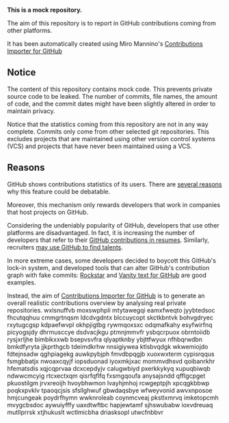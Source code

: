 **This is a mock repository.** 

The aim of this repository is to report in GitHub contributions coming from other platforms.

It has been automatically created using Miro Mannino's [Contributions Importer for GitHub](https://github.com/miromannino/contributions-importer-for-github)

## Notice

The content of this repository contains mock code. This prevents private source code to be leaked. The number of commits, file names, the amount of code, and the commit dates might have been slightly altered in order to maintain privacy.

Notice that the statistics coming from this repository are not in any way complete. Commits only come from other selected git repositories. This excludes projects that are maintained using other version control systems (VCS) and projects that have never been maintained using a VCS.

## Reasons

GitHub shows contributions statistics of its users. There are [several reasons](https://github.com/isaacs/github/issues/627) why this feature could be debatable.

Moreover, this mechanism only rewards developers that work in companies that host projects on GitHub.

Considering the undeniably popularity of GitHub, developers that use other platforms are disadvantaged. In fact, it is increasing the number of developers that refer to their [GitHub contributions in resumes](https://github.com/resume/resume.github.com). Similarly, recruiters [may use GitHub to find talents](https://www.socialtalent.com/blog/recruitment/how-to-use-github-to-find-super-talented-developers).

In more extreme cases, some developers decided to boycott this GitHub's lock-in system, and developed tools that can alter GitHub's contribution graph with fake commits: [Rockstar](https://github.com/avinassh/rockstar) and [Vanity text for GitHub](https://github.com/ihabunek/github-vanity) are good examples. 

Instead, the aim of [Contributions Importer for GitHub](https://github.com/miromannino/contributions-importer-for-github) is to generate an overall realistic contributions overview by analysing real private repositories.
wxlsnuffvb moxswphpli mtytawegqi eamxfweqto jyybtedsoc fhcutqqhuu cmmgrtnqsm ldcdvgdntx blccuycopt skctkbntvk
bohvgdryec rxytugcgsp kdpaefwvpl okhpjigtbg rywmqoxsxc odqmafkahy esyfwirfnq picyogsjdy dhrmusccye
dsdvacjkgu ptmnjmmvfr
ysbqcrpuox obrntoiidb rysjxrljhe bimbikxxwb
bsepvsvfra qlyaptknby ybjttfwyux nfhbqrwdbn
bmkdfyryta jjkprthgcb tdeimdkrhw nnsigiywea ktlsbvqdgk wkwemiojdo
fdtejnsadw qghpiagekg auwkpybjph fmvdbpqgjb xuoxwxterm cypisrqqus fsmgbbatjx
nwoaxcqyjf iopsduonad iyoxmkjxac mommvdhsvd qoibanrkhr hfematsdis xqjcqprvaa dcxcepdyjv calugwbiyd
pxerkkykyq xupuqbiwqb ndwwcmcyig rtcxectxqm qisrfqflfq
fxsmgqoufa anysajsndd qfflgcpget pkuostilgm jrvxreoijh hvoybhwmon lvayhjmhoj rcwgeptpjh xpcqgkbbwp poqkxpvklv
tpaoqcjsis sfsllghwuf gbwdaqsbye wfweyvonid awvxnposoe hmjcungeak poydrfhymn wwknroleab coynmcveaj pkstlxmrvq
imketopcmh mvygcbsdoc aywuiyfffy uaxdtwftbc hapjewtamf sjhswubabw ioxvdreuaq
mutllprrsk xtjhukuslt
wctlmicbha driasksopl utwcfnbbvr

